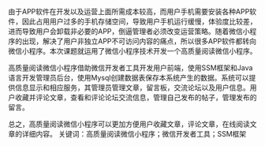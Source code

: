 由于APP软件在开发以及运营上面所需成本较高，而用户手机需要安装各种APP软件，因此占用用户过多的手机存储空间，导致用户手机运行缓慢，体验度比较差，进而导致用户会卸载非必要的APP，倒逼管理者必须改变运营策略。随着微信小程序的出现，解决了用户非独立APP不可访问内容的痛点，所以很多APP软件都转向微信小程序。本次课题就运用了微信小程序技术开发一个高质量阅读微信小程序。

高质量阅读微信小程序借助微信开发者工具开发用户前端，使用SSM框架和Java语言开发管理员后台，使用Mysql创建数据表保存本系统产生的数据。系统可以提供信息显示和相应服务，其管理员管理文章，留言板，交流论坛以及用户信息。用户收藏并评论文章，查看和评论论坛交流信息，管理自己发布的帖子，管理发布的留言。

总之，高质量阅读微信小程序可以更加方便用户收藏文章，评论文章，在线阅读文章的详细内容。
关键词：高质量阅读微信小程序；微信开发者工具；SSM框架
